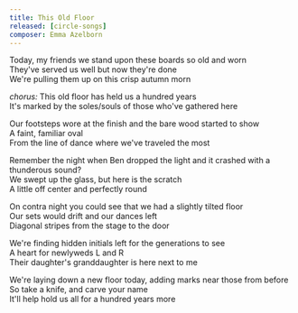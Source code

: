 ```yaml
---
title: This Old Floor
released: [circle-songs]
composer: Emma Azelborn
---
```


Today, my friends we stand upon these boards so old and worn  
They've served us well but now they're done  
We're pulling them up on this crisp autumn morn  

_chorus:_
This old floor has held us a hundred years  
It's marked by the soles/souls of those who've gathered here  

Our footsteps wore at the finish and the bare wood started to show  
A faint, familiar oval  
From the line of dance where we've traveled the most  

Remember the night when Ben dropped the light and it crashed with a thunderous sound?  
We swept up the glass, but here is the scratch  
A little off center and perfectly round  

On contra night you could see that we had a slightly tilted floor  
Our sets would drift and our dances left  
Diagonal stripes from the stage to the door  

We're finding hidden initials left for the generations to see  
A heart for newlyweds L and R  
Their daughter's granddaughter is here next to me  

We're laying down a new floor today, adding marks near those from before  
So take a knife, and carve your name  
It'll help hold us all for a hundred years more  